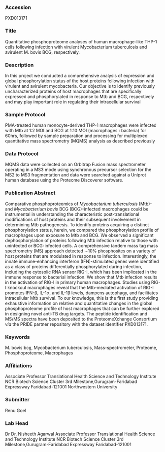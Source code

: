 ### Accession
PXD013171

### Title
Quantitative phosphoproteome analyses of human macrophage-like THP-1 cells following infection with virulent Mycobacterium tuberculosis and avirulent M. bovis BCG, respectively.

### Description
In this project we conducted a comprehensive analysis of expression and global phosphorylation status of the host proteins following infection with virulent and avirulent mycobacteria. Our objective is to identify previously uncharacterized proteins of host macrophages that are specifically expressed and phosphorylated in response to Mtb and BCG, respectively and may play important role in regulating their intracellular survival

### Sample Protocol
PMA-treated human monocyte-derived THP-1 macrophages were infected with Mtb at 1:2 MOI and BCG at 1:10 MOI (macrophages : bacteria) for 60hrs, followed by sample preparation and processing for multiplexed quantitative mass spectrometry (MQMS) analysis as described previously

### Data Protocol
MQMS data were collected on an Orbitrap Fusion mass spectrometer operating in a MS3 mode using synchronous precursor selection for the MS2 to MS3 fragmentation and data were searched against a Uniprot human database using the Proteome Discoverer software.

### Publication Abstract
Comparative phosphoproteomics of <i>Mycobacterium tuberculosis</i> (Mtb)- and <i>Mycobacterium bovis</i> BCG (BCG)-infected macrophages could be instrumental in understanding the characteristic post-translational modifications of host proteins and their subsequent involvement in determining Mtb pathogenesis. To identify proteins acquiring a distinct phosphorylation status, herein, we compared the phosphorylation profile of macrophages upon exposure to Mtb and BCG. We observed a significant dephosphorylation of proteins following Mtb infection relative to those with uninfected or BCG-infected cells. A comprehensive tandem mass tag mass spectrometry (MS) approach detected &#x223c;10% phosphosites on a variety of host proteins that are modulated in response to infection. Interestingly, the innate immune-enhancing interferon (IFN)-stimulated genes were identified as a class of proteins differentially phosphorylated during infection, including the cytosolic RNA sensor RIG-I, which has been implicated in the immune response to bacterial infection. We show that Mtb infection results in the activation of RIG-I in primary human macrophages. Studies using RIG-I knockout macrophages reveal that the Mtb-mediated activation of RIG-I promotes IFN-&#x3b2;, IL-1&#x3b1;, and IL-1&#x3b2; levels, dampens autophagy, and facilitates intracellular Mtb survival. To our knowledge, this is the first study providing exhaustive information on relative and quantitative changes in the global phosphoproteome profile of host macrophages that can be further explored in designing novel anti-TB drug targets. The peptide identification and MS/MS spectra have been deposited to the ProteomeXchange Consortium <i>via</i> the PRIDE partner repository with the dataset identifier PXD013171.

### Keywords
M. bovis bcg, Mycobacterium tuberculosis, Mass-spectrometer, Proteome, Phosphoproteome, Macrophages

### Affiliations
Associate Professor Translational Health Science and Technology Institute NCR Biotech Science Cluster 3rd Milestone,Gurugram-Faridabad Expressway Faridabad-121001
Northwestern University

### Submitter
Renu Goel

### Lab Head
Dr Dr. Nisheeth Agarwal
Associate Professor Translational Health Science and Technology Institute NCR Biotech Science Cluster 3rd Milestone,Gurugram-Faridabad Expressway Faridabad-121001


